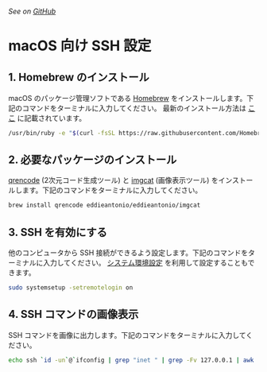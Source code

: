 ###### See on [GitHub](https://github.com/YutoMizutani/OneLinersDoc/blob/master/ssh/ja/macOS.md)

# macOS 向け SSH 設定

## 1. Homebrew のインストール

macOS のパッケージ管理ソフトである [Homebrew](https://brew.sh) をインストールします。下記のコマンドをターミナルに入力してください。
最新のインストール方法は [ここ](https://docs.brew.sh/Installation) に記載されています。

```sh
/usr/bin/ruby -e "$(curl -fsSL https://raw.githubusercontent.com/Homebrew/install/master/install)
```

## 2. 必要なパッケージのインストール

[qrencode](https://github.com/fukuchi/libqrencode) (2次元コード生成ツール) と [imgcat](https://github.com/eddieantonio/imgcat) (画像表示ツール) をインストールします。下記のコマンドをターミナルに入力してください。

```sh
brew install qrencode eddieantonio/eddieantonio/imgcat
```

## 3. SSH を有効にする

他のコンピュータから SSH 接続ができるよう設定します。下記のコマンドをターミナルに入力してください。
[システム環境設定](https://support.apple.com/guide/mac-help/allow-a-remote-computer-to-access-your-mac-mchlp1066/mac) を利用して設定することもできます。

```sh
sudo systemsetup -setremotelogin on
```

## 4. SSH コマンドの画像表示

SSH コマンドを画像に出力します。下記のコマンドをターミナルに入力してください。

```sh
echo ssh `id -un`@`ifconfig | grep "inet " | grep -Fv 127.0.0.1 | awk '{print $2}'` | qrencode -s 20 -o out.png && imgcat out.png ; rm -f out.png
```
